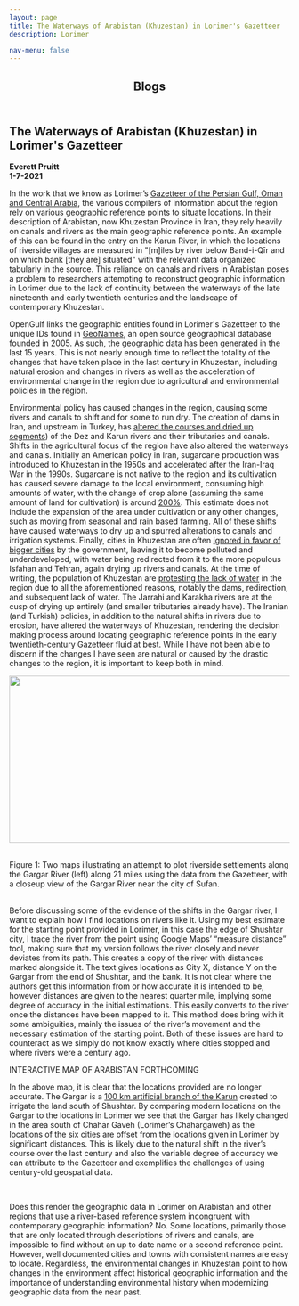 ```yaml
---
layout: page
title: The Waterways of Arabistan (Khuzestan) in Lorimer's Gazetteer
description: Lorimer

nav-menu: false
---
```


<head>
<style>
img, figure {
  display: block;
  margin-left: auto;
  margin-right: auto;
  text-align: center;  
}
</style>
</head>
<section id="one">
	<div class="inner">
		<header class="major">
			<h1>Blogs</h1>
		</header>
<h2 id="content">The Waterways of Arabistan (Khuzestan) in Lorimer's Gazetteer</h2>
    <b>Everett Pruitt</b>
    <br>
    <b>1-7-2021</b>

<br>
<p>
In the work that we know as Lorimer’s <a href="https://archive.org/details/in.ernet.dli.2015.206963" class="link">Gazetteer of the Persian Gulf, Oman and Central Arabia</a>, the various compilers of information about the region rely on various geographic reference points to situate locations. In their description of Arabistan, now Khuzestan Province in Iran, they rely heavily on canals and rivers as the main geographic reference points. An example of this can be found in the entry on the Karun River, in which the locations of riverside villages are measured in "[m]iles by river below Band-i-Qīr and on which bank [they are] situated" with the relevant data organized tabularly in the source. This reliance on canals and rivers in Arabistan poses a problem to researchers attempting to reconstruct geographic information in Lorimer due to the lack of continuity between the waterways of the late nineteenth and early twentieth centuries and the landscape of contemporary Khuzestan.
</p>
<p>
OpenGulf links the geographic entities found in Lorimer's Gazetteer to the unique IDs found in <a href="http://geonames.org" class="link">GeoNames</a>, an open source geographical database founded in 2005. As such, the geographic data has been generated in the last 15 years. This is not nearly enough time to reflect the totality of the changes that have taken place in the last century in Khuzestan, including natural erosion and changes in rivers as well as the acceleration of environmental change in the region due to agricultural and environmental policies in the region.
</p>
<p>
Environmental policy has caused changes in the region, causing some rivers and canals to shift and for some to run dry. The creation of dams in Iran, and upstream in Turkey, has <a href="https://www.theguardian.com/world/iran-blog/2015/apr/16/iran-khuzestan-environment-wetlands-dust-pollution/" class="link">altered the courses and dried up segments</a>) of the Dez and Karun rivers and their tributaries and canals. Shifts in the agricultural focus of the region have also altered the waterways and canals. Initially an American policy in Iran, sugarcane production was introduced to Khuzestan in the 1950s and accelerated after the Iran-Iraq War in the 1990s. Sugarcane is not native to the region and its cultivation has caused severe damage to the local environment, consuming high amounts of water, with the change of crop alone (assuming the same amount of land for cultivation) is around <a href="https://www.fao.org/3/s2022e/s2022e02.htm" class="link">200%</a>. This estimate does not include the expansion of the area under cultivation or any other changes, such as moving from seasonal and rain based farming. All of these shifts have caused waterways to dry up and spurred alterations to canals and irrigation systems. Finally, cities in Khuzestan are often <a href="https://www.atlanticcouncil.org/blogs/iransource/the-rise-and-fall-of-iran-s-khuzestan-a-calamity-of-international-significance/" class="link">ignored in favor of bigger cities</a> by the government, leaving it to become polluted and underdeveloped, with water being redirected from it to the more populous Isfahan and Tehran, again drying up rivers and canals. At the time of writing, the population of Khuzestan are <a href="https://www.independentarabia.com/node/244196/%D8%A2%D8%B1%D8%A7%D8%A1/%D8%A7%D9%84%D8%A3%D8%B3%D8%A8%D8%A7%D8%A8-%D8%A7%D9%84%D8%B1%D8%A6%D9%8A%D8%B3%D9%8A%D8%A9-%D9%88%D8%B1%D8%A7%D8%A1-%D8%A7%D8%AD%D8%AA%D8%AC%D8%A7%D8%AC%D8%A7%D8%AA-%D8%A7%D9%84%D8%A3%D9%87%D9%88%D8%A7%D8%B2-%D8%AA%D9%87%D9%85%D9%8A%D8%B4-%D9%88%D8%B9%D9%86%D8%B5%D8%B1%D9%8A%D8%A9-%D9%88%D8%B7%D9%85%D8%B3-%D8%A7%D9%84%D9%87%D9%88%D9%8A%D8%A9/" class="link">protesting the lack of water</a> in the region due to all the aforementioned reasons, notably the dams, redirection, and subsequent lack of water. The Jarrahi and Karakha rivers are at the cusp of drying up entirely (and smaller tributaries already have). The Iranian (and Turkish) policies, in addition to the natural shifts in rivers due to erosion, have altered the waterways of Khuzestan, rendering the decision making process around locating geographic reference points in the early twentieth-century Gazetteer fluid at best. While I have not been able to discern if the changes I have seen are natural or caused by the drastic changes to the region, it is important to keep both in mind.</p>
<p>
<img src="../assets/images/rivers1.jpg" style="width:600px;height:300px;"></p>
<br>
Figure 1: Two maps illustrating an attempt to plot riverside settlements along the Gargar River (left) along 21 miles using the data from the Gazetteer, with a closeup view of the Gargar River near the city of Sufan.<br>
<br>
<p>
Before discussing some of the evidence of the shifts in the Gargar river, I want to explain how I find locations on rivers like it. Using my best estimate for the starting point provided in Lorimer, in this case the edge of Shushtar city, I trace the river from the point using Google Maps’ “measure distance” tool, making sure that my version follows the river closely and never deviates from its path. This creates a copy of the river with distances marked alongside it. The text gives locations as City X, distance Y on the Gargar from the end of Shushtar, and the bank. It is not clear where the authors get this information from or how accurate it is intended to be, however distances are given to the nearest quarter mile, implying some degree of accuracy in the initial estimations. This easily converts to the river once the distances have been mapped to it. This method does bring with it some ambiguities, mainly the issues of the river’s movement and the necessary estimation of the starting point. Both of these issues are hard to counteract as we simply do not know exactly where cities stopped and where rivers were a century ago.
</p>
<p>
INTERACTIVE MAP OF ARABISTAN FORTHCOMING
</p>
<p>
In the above map, it is clear that the locations provided are no longer accurate. The Gargar is a <a href="https://whc.unesco.org/uploads/nominations/1315.pdf" class="link">100 km artificial branch of the Karun</a> created to irrigate the land south of Shushtar. By comparing modern locations on the Gargar to the locations in Lorimer we see that the Gargar has likely changed in the area south of Chahār Gāveh (Lorimer’s Chahārgāweh) as the locations of the six cities are offset from the locations given in Lorimer by significant distances. This is likely due to the natural shift in the river’s course over the last century and also the variable degree of accuracy we can attribute to the Gazetteer and exemplifies the challenges of using century-old geospatial data.
</p>
<br>
<p>
Does this render the geographic data in Lorimer on Arabistan and other regions that use a river-based reference system incongruent with contemporary geographic information? No. Some locations, primarily those that are only located through descriptions of rivers and canals, are impossible to find without an up to date name or a second reference point. However, well documented cities and towns with consistent names are easy to locate. Regardless, the environmental changes in Khuzestan point to how changes in the environment affect historical geographic information and the importance of understanding environmental history when modernizing geographic data from the near past.
</p>
